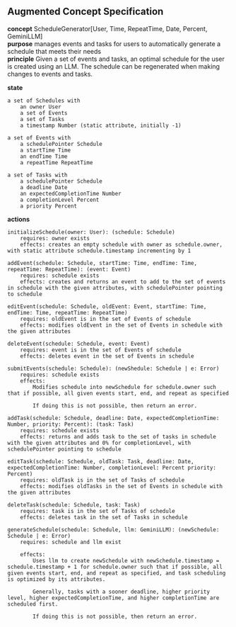 ## Augmented Concept Specification

**concept** ScheduleGenerator[User, Time, RepeatTime, Date, Percent, GeminiLLM]\
**purpose** manages events and tasks for users to automatically generate a schedule that meets their needs\
**principle** Given a set of events and tasks, an optimal schedule for the user is created using an LLM. The schedule can be regenerated when making changes to events and tasks.

**state**

    a set of Schedules with
        an owner User
        a set of Events
        a set of Tasks
        a timestamp Number (static attribute, initially -1)

    a set of Events with
        a schedulePointer Schedule
        a startTime Time
        an endTime Time
        a repeatTime RepeatTime

    a set of Tasks with
        a schedulePointer Schedule
        a deadline Date
        an expectedCompletionTime Number
        a completionLevel Percent
        a priority Percent

**actions**

    initializeSchedule(owner: User): (schedule: Schedule)
        requires: owner exists
        effects: creates an empty schedule with owner as schedule.owner, with static attribute schedule.timestamp incrementing by 1

    addEvent(schedule: Schedule, startTime: Time, endTime: Time, repeatTime: RepeatTime): (event: Event)
        requires: schedule exists
        effects: creates and returns an event to add to the set of events in schedule with the given attributes, with schedulePointer pointing to schedule

    editEvent(schedule: Schedule, oldEvent: Event, startTime: Time, endTime: Time, repeatTime: RepeatTime)
        requires: oldEvent is in the set of Events of schedule
        effects: modifies oldEvent in the set of Events in schedule with the given attributes

    deleteEvent(schedule: Schedule, event: Event)
        requires: event is in the set of Events of schedule
        effects: deletes event in the set of Events in schedule

    submitEvents(schedule: Schedule): (newShedule: Schedule | e: Error)
        requires: schedule exists
        effects:
            Modifies schedule into newSchedule for schedule.owner such that if possible, all given events start, end, and repeat as specified

            If doing this is not possible, then return an error.

    addTask(schedule: Schedule, deadline: Date, expectedCompletionTime: Number, priority: Percent): (task: Task)
        requires: schedule exists
        effects: returns and adds task to the set of tasks in schedule with the given attributes and 0% for completionLevel, with schedulePointer pointing to schedule

    editTask(schedule: Schedule, oldTask: Task, deadline: Date, expectedCompletionTime: Number, completionLevel: Percent priority: Percent)
        requires: oldTask is in the set of Tasks of schedule
        effects: modifies oldTasks in the set of Events in schedule with the given attributes

    deleteTask(schedule: Schedule, task: Task)
        requires: task is in the set of Tasks of schedule
        effects: deletes task in the set of Tasks in schedule

    generateSchedule(schedule: Schedule, llm: GeminiLLM): (newSchedule: Schedule | e: Error)
        requires: schedule and llm exist

        effects:
            Uses llm to create newSchedule with newSchedule.timestamp = schedule.timestamp + 1 for schedule.owner such that if possible, all given events start, end, and repeat as specified, and task scheduling is optimized by its attributes.

            Generally, tasks with a sooner deadline, higher priority level, higher expectedCompletionTime, and higher completionTime are scheduled first.

            If doing this is not possible, then return an error.
